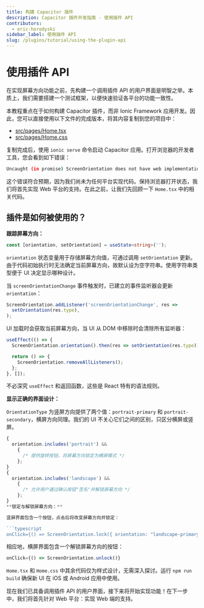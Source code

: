 ```yaml
---
title: 构建 Capacitor 插件
description: Capacitor 插件开发指南 - 使用插件 API
contributors:
  - eric-horodyski
sidebar_label: 使用插件 API
slug: /plugins/tutorial/using-the-plugin-api
---
```


# 使用插件 API

在实现屏幕方向功能之前，先构建一个调用插件 API 的用户界面是明智之举。本质上，我们需要搭建一个测试框架，以便快速验证各平台的功能一致性。

本教程重点在于如何构建 Capacitor 插件，而非 Ionic Framework 应用开发。因此，您可以直接使用以下文件的完成版本，将其内容复制到您的项目中：

- <a href="https://github.com/ionic-enterprise/capacitor-plugin-tutorial/blob/main/src/pages/Home.tsx" target="_blank">src/pages/Home.tsx</a>
- <a href="https://github.com/ionic-enterprise/capacitor-plugin-tutorial/blob/main/src/pages/Home.css" target="_blank">src/pages/Home.css</a>

复制完成后，使用 `ionic serve` 命令启动 Capacitor 应用。打开浏览器的开发者工具，您会看到如下错误：

```bash
Uncaught (in promise) ScreenOrientation does not have web implementation.
```

这个错误符合预期，因为我们尚未为任何平台实现代码。保持浏览器打开状态，我们将首先实现 Web 平台的支持。在此之前，让我们先回顾一下 `Home.tsx` 中的相关代码。

## 插件是如何被使用的？

**跟踪屏幕方向：**

```typescript
const [orientation, setOrientation] = useState<string>('');
```

`orientation` 状态变量用于存储屏幕方向值，可通过调用 `setOrientation` 更新。由于代码初始执行时无法确定当前屏幕方向，故默认设为空字符串。使用字符串类型便于 UI 决定显示哪种设计。

当 `screenOrientationChange` 事件触发时，已建立的事件监听器会更新 `orientation`：

```typescript
ScreenOrientation.addListener('screenOrientationChange', res =>
  setOrientation(res.type),
);
```

UI 加载时会获取当前屏幕方向，当 UI 从 DOM 中移除时会清除所有监听器：

```typescript
useEffect(() => {
  ScreenOrientation.orientation().then(res => setOrientation(res.type));

  return () => {
    ScreenOrientation.removeAllListeners();
  };
}, []);
```

不必深究 `useEffect` 和返回函数，这些是 React 特有的语法规则。

**显示正确的界面设计：**

`OrientationType` 为竖屏方向提供了两个值：`portrait-primary` 和 `portrait-secondary`，横屏方向同理。我们的 UI 不关心它们之间的区别，只区分横屏或竖屏。

```jsx
{
  orientation.includes('portrait') &&
    {
      /* 提供旋转按钮，将屏幕方向锁定为横屏模式 */
    };
}
{
  orientation.includes('landscape') &&
    {
      /* 允许用户通过确认按钮"签名"并解锁屏幕方向 */
    };
}
**锁定与解锁屏幕方向：**

竖屏界面包含一个按钮，点击后将改变屏幕方向并锁定：

```typescript
onClick={() => ScreenOrientation.lock({ orientation: "landscape-primary" })}
```

相应地，横屏界面包含一个解锁屏幕方向的按钮：

```typescript
onClick={() => ScreenOrientation.unlock()}
```

`Home.tsx` 和 `Home.css` 中其余代码仅为样式设计，无需深入探讨。运行 `npm run build` 确保新 UI 在 iOS 或 Android 应用中使用。

现在我们已具备调用插件 API 的用户界面，接下来将开始实现功能！在下一步中，我们将首先针对 Web 平台：实现 Web 端的支持。